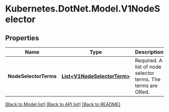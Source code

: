# Kubernetes.DotNet.Model.V1NodeSelector
## Properties

Name | Type | Description | Notes
------------ | ------------- | ------------- | -------------
**NodeSelectorTerms** | [**List&lt;V1NodeSelectorTerm&gt;**](V1NodeSelectorTerm.md) | Required. A list of node selector terms. The terms are ORed. | 

[[Back to Model list]](../README.md#documentation-for-models) [[Back to API list]](../README.md#documentation-for-api-endpoints) [[Back to README]](../README.md)

